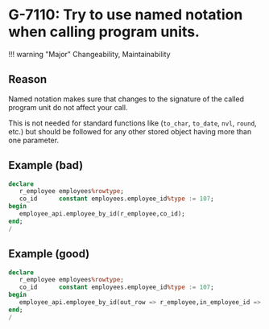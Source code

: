 # G-7110: Try to use named notation when calling program units.

!!! warning "Major"
    Changeability, Maintainability

## Reason

Named notation makes sure that changes to the signature of the called program unit do not affect your call.

This is not needed for standard functions like (`to_char`, `to_date`, `nvl`, `round`, etc.) but should be followed for any other stored object having more than one parameter.

## Example (bad)

``` sql
declare
   r_employee employees%rowtype;
   co_id      constant employees.employee_id%type := 107;
begin
   employee_api.employee_by_id(r_employee,co_id);
end;
/
```

## Example (good)

``` sql
declare
   r_employee employees%rowtype;
   co_id      constant employees.employee_id%type := 107;
begin
   employee_api.employee_by_id(out_row => r_employee,in_employee_id => co_id);
end;
/
```